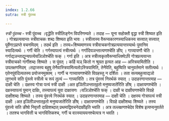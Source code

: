 ```yaml
---
index: 1.2.66
sutra: स्त्री पुंवच्च

---
```

_स्त्री पुंवच्च_ - स्त्री पुंवच्च ।वृद्धेति स्त्रीलिङ्गेन विपरिणम्यते । तदाह — यूना सहोक्तौ वृद्धा स्त्री शिष्यत इति । गोत्रप्रत्ययान्तः स्त्रीवाचकः शब्दः शिष्यत इति भावः । स्त्रीत्वस्य वैरूप्यकारणस्याधिकस्य सत्त्वात् सत्त्वात् पूर्वेणाऽप्राप्ते वचनमिदम् । तदर्थ इति । तस्य=शिष्यमाणस्य स्त्रीवाचकगोत्रप्रत्ययान्तस्यार्थः पुमानिव स्यादित्यर्थः । गर्गी चेति । गर्गस्यापत्यं स्त्रीत्यर्थः । गर्गादियञन्तात्यणश्चे॑ति ङीप् । गाग्र्यायणौ चेति । गर्गाद्यञन्ताद्यून्यपत्येयञिञोश्चे॑ति फक् । गर्गा इति । अत्र स्त्रीत्वकृतवैरूप्याधिक्येऽपि गोत्रप्रत्ययान्तः स्त्रीवाचको गार्गीशब्दः शिष्यते । स पुंवत् । कर्हि यञ् कितो न श्रूयत इत्यत आह — अस्त्रियामितीति । उपलक्षणमिदम् ।तद्राजस्य बहुषु तेनैवास्त्रियामि॑त्यतोऽस्त्रियामिति, तेनैवेति, बहुष्विति चानुवर्तमाने सतीत्यर्थः । एतेनपुंव॑दित्यतस्य प्रयोजनमुक्तम् । गार्गी च गाग्र्यायणश्चेति विग्रहस्तु न दर्शितः । तता सत्यबहुत्वाद्यञो लुगभावे सति पुंस्त्वे स्त्रीत्वे च रूपं तुल्यं — गाग्र्याविति । तत्र पुंवत्त्वं निरर्थकं स्यात् । उदाहरणान्तरमाह — दाक्षी चेति । दक्षस्य गोत्रा पत्यं स्त्री दाक्षी ।अत इञि॑तीञन्तात्इतो मनुष्यजाते॑रिति ङीष् । दाक्षायणश्चेति । दक्षस्यापत्यं पुमान् दाक्षिः, तस्यापत्यं युवा दाक्षायणः ।यञिञोश्चे॑ति फक् । दाक्षी च दाक्षीयणश्चेति विग्रहे दाक्षीशब्दः शिष्यते । तस्य पुंवत्त्वे निरर्थकं स्यात् । उदाहरणान्तरमाह — दाक्षी चेति । दक्षस्य गोत्रापत्यं स्त्री दाक्षी ।अत इञि॑तीञन्तात्इतो मनुष्यजाते॑रिति ङीष् । दाक्षायणश्चेति । विग्रहे दाक्षीशब्दः शिष्यते । तस्य पुंवत्त्वे सति ङीषो निवृत्तौ दाक्षिशब्दात् प्रथमाद्विवचनेदाक्षी॑इति भवति । अत्र तल्लक्षणश्चेदेव विशेष इत्यप्यनुवर्तते । ततश्च भागवित्ती च भागवित्तिकश्च, गर्गी च वात्स्याययनश्चेत्यत्र न भवति ।